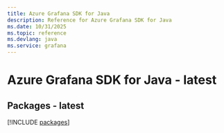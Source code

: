 ```yaml
---
title: Azure Grafana SDK for Java
description: Reference for Azure Grafana SDK for Java
ms.date: 10/31/2025
ms.topic: reference
ms.devlang: java
ms.service: grafana
---
```

# Azure Grafana SDK for Java - latest
## Packages - latest
[!INCLUDE [packages](grafana-index.md)]